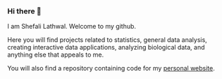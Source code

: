 ### Hi there 👋
I am Shefali Lathwal. Welcome to my github.

Here you will find projects related to statistics, general data analysis, creating interactive data applications, analyzing biological data, and anything else that appeals to me.

You will also find a repository containing code for my [personal website](github.com/slathwal/slathwal.github.io).
<!--
**slathwal/slathwal** is a ✨ _special_ ✨ repository because its `README.md` (this file) appears on your GitHub profile.

Here are some ideas to get you started:

- 🔭 I’m currently working on ...
- 🌱 I’m currently learning ...
- 👯 I’m looking to collaborate on ...
- 🤔 I’m looking for help with ...
- 💬 Ask me about ...
- 📫 How to reach me: ...
- 😄 Pronouns: ...
- ⚡ Fun fact: ...
-->
